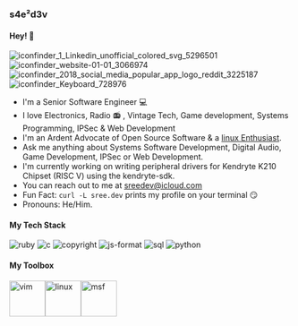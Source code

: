 ### s4e²d3v
#### Hey! :wave:  

![iconfinder_1_Linkedin_unofficial_colored_svg_5296501](https://user-images.githubusercontent.com/36154121/112133283-8b935580-8bf1-11eb-9324-f56c6c6cad45.png)
&nbsp; ![iconfinder_website-01-01_3066974](https://user-images.githubusercontent.com/36154121/112134254-8d114d80-8bf2-11eb-973c-b890d5395d82.png)
&nbsp; ![iconfinder_2018_social_media_popular_app_logo_reddit_3225187](https://user-images.githubusercontent.com/36154121/112134385-b500b100-8bf2-11eb-84f8-f738004bd2d8.png)
&nbsp; ![iconfinder_Keyboard_728976](https://user-images.githubusercontent.com/36154121/112134552-e11c3200-8bf2-11eb-8e10-bdea2de93f3c.png)


* I'm a Senior Software Engineer 💻
* I love Electronics, Radio 📻 , Vintage Tech, Game development, Systems Programming, IPSec & Web Development
* I'm an Ardent Advocate of Open Source Software & a [linux Enthusiast](https://github.com/sreedevk/dot).
* Ask me anything about Systems Software Development, Digital Audio, Game Development, IPSec or Web Development.
* I'm currently working on writing peripheral drivers for Kendryte K210 Chipset (RISC V) using the kendryte-sdk.
* You can reach out to me at [sreedev@icloud.com](mailto:sreedev@icloud.com)
* Fun Fact: `curl -L sree.dev` prints my profile on your terminal 😏
* Pronouns: He/Him.

#### My Tech Stack

![ruby](https://user-images.githubusercontent.com/36154121/112137358-27bf5b80-8bf6-11eb-95c3-65fb05cce952.png)
![c](https://user-images.githubusercontent.com/36154121/112137533-6228f880-8bf6-11eb-9c6d-ae01a50875f4.png)
![copyright](https://user-images.githubusercontent.com/36154121/112137934-e4b1b800-8bf6-11eb-8602-d6ae1e494a8b.png)
![js-format](https://user-images.githubusercontent.com/36154121/112138031-06ab3a80-8bf7-11eb-87c2-252720dfd9fc.png)
![sql](https://user-images.githubusercontent.com/36154121/112138148-2c384400-8bf7-11eb-9e1a-80269283d851.png)
![python](https://user-images.githubusercontent.com/36154121/112138250-4c680300-8bf7-11eb-99ac-51f40899f60d.png)

#### My Toolbox
<img src="https://user-images.githubusercontent.com/36154121/112138622-bf717980-8bf7-11eb-89ec-0ab52896e3b1.png" alt="vim" width="64"/><img src="https://user-images.githubusercontent.com/36154121/112138986-33ac1d00-8bf8-11eb-8961-9e5936992c75.png" alt="linux" width="64"/><img src="https://user-images.githubusercontent.com/36154121/112139931-5c80e200-8bf9-11eb-8ea4-c33bfce8a3fc.png" alt="msf" width="64"/>
